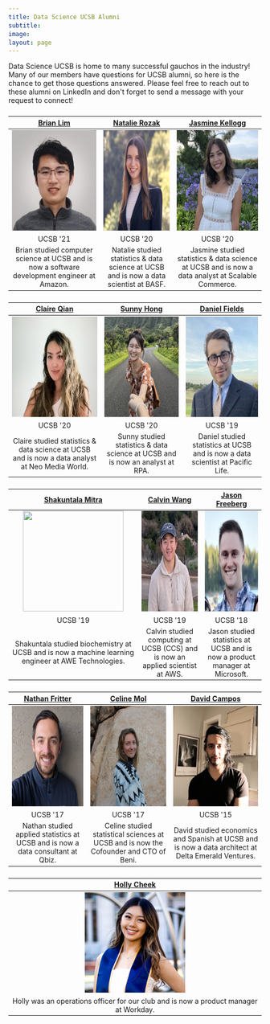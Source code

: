 ```yaml
---
title: Data Science UCSB Alumni
subtitle: 
image:
layout: page
---
```


Data Science UCSB is home to many successful gauchos in the industry! Many of our members have questions for UCSB alumni, so here is the chance to get those questions answered. Please feel free to reach out to these alumni on LinkedIn and don't forget to send a message with your request to connect!

<title> Featured Alumni</title>

<center><h3> </h3></center>

| [Brian Lim](https://www.linkedin.com/in/blimmie) | [Natalie Rozak](https://www.linkedin.com/in/natalie-rozak-74147b13b/) | [Jasmine Kellogg](https://www.linkedin.com/in/jasmine-kellogg) |
|  :----------: |  :----------: |  :----------:  |
| <img src="/images/alumnipics/BrianLim.jpg" width="200" height="200" alt="Brian Lim">  | <img src="/images/alumnipics/NatalieRozak.jpg" width="200" height="200" alt="Natalie Rozak">  | <img src="/images/alumnipics/jasminekellogg.jpg" width="200" height="200" alt="Jasmine Kellogg">  |
| UCSB '21 | UCSB '20 | UCSB '20 |
| Brian studied computer science at UCSB and is now a software development engineer at Amazon. | Natalie studied statistics & data science at UCSB and is now a data scientist at BASF. | Jasmine studied statistics & data science at UCSB and is now a data analyst at Scalable Commerce. |


<center><h3> </h3></center>

| [Claire Qian](https://www.linkedin.com/in/claire-q-6ba818120?trk=people-guest_people_search-card) | [Sunny Hong](https://www.linkedin.com/in/sunnysungheehong/) | [Daniel Fields](https://www.linkedin.com/in/danielfields365) |
|  :----------: |  :----------: | :----------: |
| <img src="/images/alumnipics/ClaireQian.jpg" alt="Claire Qian" width="200" height="200">  | <img src="/images/alumnipics/SunnyHong.jpg" width="200" height="200" alt="Sunny Hong">  | <img src="/images/alumnipics/danielfields.jpg" width="200" height="200" alt="Daniel Fields"> |
| UCSB '20 | UCSB '20 | UCSB '19 | 
| Claire studied statistics & data science at UCSB and is now a data analyst at Neo Media World. | Sunny studied statistics & data science at UCSB and is now an analyst at RPA. | Daniel studied statistics at UCSB and is now a data scientist at Pacific Life. |


<center><h3> </h3></center>

| [Shakuntala Mitra](https://www.linkedin.com/in/shakuntala-mitra) | [Calvin Wang](https://www.linkedin.com/in/calvinwang0628) | [Jason Freeberg](https://www.linkedin.com/in/jfreeberg) |
|  :----------:    |   :----------:   |   :----------:   |
| <img src="/images/alumnipics/mitra.jpg" width="200" height="200" style="width:200;">  | <img src="/images/alumnipics/CalvinWang.jpg" width="200" height="200" style="width:200;">   | <img src="/images/alumnipics/jasonf.jpg" width="200" height="200" style="width:200;">  |
| UCSB '19 | UCSB '19 | UCSB '18 |
| Shakuntala studied biochemistry at UCSB and is now a machine learning engineer at AWE Technologies. | Calvin studied computing at UCSB (CCS) and is now an applied scientist at AWS. | Jason studied statistics at UCSB and is now a product manager at Microsoft. |


<center><h3>  </h3></center>

| [Nathan Fritter](https://www.linkedin.com/in/nathan-fritter/) | [Celine Mol](https://www.linkedin.com/in/celinemol) | [David Campos](https://www.linkedin.com/in/dcamposliz/) |
|   :----------: |   :----------:   |   :----------:  |
| <img src="/images/alumnipics/NathanFritter.jpg" width="200" height="200" style="width:200:"> | <img src="/images/alumnipics/CelineMol.jpg" width="200" height="200" alt="Celine Mol">  | <img src="/images/alumnipics/DavidCampos.jpg" width="200" height="200" alt="David Campos">  |
| UCSB '17 | UCSB '17 | UCSB '15 |
| Nathan studied applied statistics at UCSB and is now a data consultant at Qbiz. | Celine studied statistical sciences at UCSB and is now the Cofounder and CTO of Beni. | David studied economics and Spanish at UCSB and is now a data architect at Delta Emerald Ventures. |


<center><h3>  </h3></center>

| [Holly Cheek](https://www.linkedin.com/in/hollycheek) |
|   :----------:   |
| <img src="/images/alumnipics/HollyCheek.jpg" width="200" height="200" alt="Holly Cheek"> |
| Holly was an operations officer for our club and is now a product manager at Workday. |


